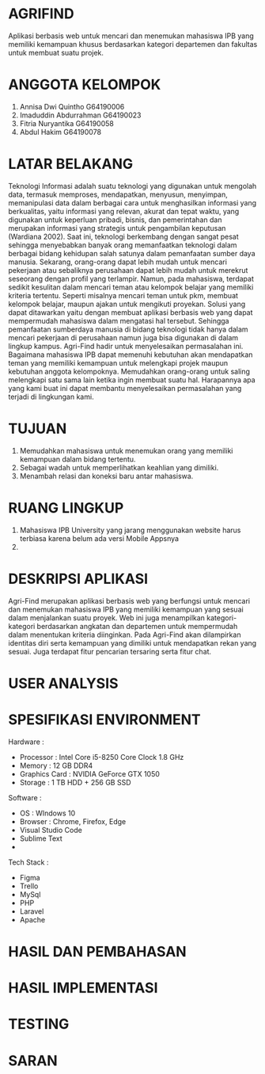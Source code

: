 # AGRIFIND
<p>Aplikasi berbasis web untuk mencari dan menemukan mahasiswa IPB yang memiliki kemampuan khusus berdasarkan kategori departemen dan fakultas untuk membuat suatu projek.</p>

# ANGGOTA KELOMPOK
<ol>
	<li>Annisa Dwi Quintho 		G64190006</li>
	<li>Imaduddin Abdurrahman	G64190023</li>
	<li>Fitria Nuryantika		G64190058</li>
	<li>Abdul Hakim			G64190078</li>
</ol>

# LATAR BELAKANG
<p>Teknologi Informasi adalah suatu teknologi yang digunakan untuk mengolah data,
termasuk memproses, mendapatkan, menyusun, menyimpan, memanipulasi data dalam berbagai
cara untuk menghasilkan informasi yang berkualitas, yaitu informasi yang relevan, akurat dan
tepat waktu, yang digunakan untuk keperluan pribadi, bisnis, dan pemerintahan dan merupakan
informasi yang strategis untuk pengambilan keputusan (Wardiana 2002).
Saat ini, teknologi berkembang dengan sangat pesat sehingga menyebabkan banyak
orang memanfaatkan teknologi dalam berbagai bidang kehidupan salah satunya dalam
pemanfaatan sumber daya manusia. Sekarang, orang-orang dapat lebih mudah untuk mencari
pekerjaan atau sebaliknya perusahaan dapat lebih mudah untuk merekrut seseorang dengan profil
yang terlampir. Namun, pada mahasiswa, terdapat sedikit kesulitan dalam mencari teman atau
kelompok belajar yang memiliki kriteria tertentu. Seperti misalnya mencari teman untuk pkm,
membuat kelompok belajar, maupun ajakan untuk mengikuti proyekan. Solusi yang dapat
ditawarkan yaitu dengan membuat aplikasi berbasis web yang dapat mempermudah mahasiswa
dalam mengatasi hal tersebut. Sehingga pemanfaatan sumberdaya manusia di bidang teknologi
tidak hanya dalam mencari pekerjaan di perusahaan namun juga bisa digunakan di dalam lingkup
kampus.
Agri-Find hadir untuk menyelesaikan permasalahan ini. Bagaimana mahasiswa IPB dapat
memenuhi kebutuhan akan mendapatkan teman yang memiliki kemampuan untuk melengkapi
projek maupun kebutuhan anggota kelompoknya. Memudahkan orang-orang untuk saling
melengkapi satu sama lain ketika ingin membuat suatu hal. Harapannya apa yang kami buat ini
dapat membantu menyelesaikan permasalahan yang terjadi di lingkungan kami.</p>

# TUJUAN
1. Memudahkan mahasiswa untuk menemukan orang yang memiliki kemampuan dalam
bidang tertentu.
2. Sebagai wadah untuk memperlihatkan keahlian yang dimiliki.
3. Menambah relasi dan koneksi baru antar mahasiswa.

# RUANG LINGKUP
1. Mahasiswa IPB University yang jarang menggunakan website harus terbiasa karena belum ada versi Mobile Appsnya
2. 

# DESKRIPSI APLIKASI
<p>Agri-Find merupakan aplikasi berbasis web yang berfungsi untuk mencari dan
menemukan mahasiswa IPB yang memiliki kemampuan yang sesuai dalam menjalankan suatu
proyek. Web ini juga menampilkan kategori-kategori berdasarkan angkatan dan departemen
untuk mempermudah dalam menentukan kriteria diinginkan. Pada Agri-Find akan dilampirkan
identitas diri serta kemampuan yang dimiliki untuk mendapatkan rekan yang sesuai. Juga
terdapat fitur pencarian tersaring serta fitur chat.

# USER ANALYSIS

# SPESIFIKASI ENVIRONMENT
Hardware   : <ul>
	    	 <li>Processor : Intel Core i5-8250 Core Clock 1.8 GHz
	    	 <li>Memory : 12 GB DDR4
	     	 <li>Graphics Card : NVIDIA GeForce GTX 1050
   	    	 <li>Storage : 1 TB HDD + 256 GB SSD
	     </ul>
	     
Software   : <ul>
	     	<li>OS : WIndows 10
	     	<li>Browser : Chrome, Firefox, Edge
		<li>Visual Studio Code
	     	<li>Sublime Text
		<li>
	     </ul>
	     
Tech Stack : <ul>
	     	<li>Figma
	     	<li>Trello
	      	<li>MySql
	      	<li>PHP
	        <li>Laravel
		<li>Apache
	     </ul>

# HASIL DAN PEMBAHASAN

# HASIL IMPLEMENTASI

# TESTING

# SARAN

